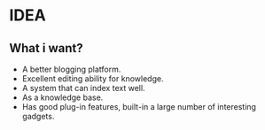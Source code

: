 # IDEA

## What i want?

- A better blogging platform. 
- Excellent editing ability for knowledge. 
- A system that can index text well.
- As a knowledge base.
- Has good plug-in features, built-in a large number of interesting gadgets.   
